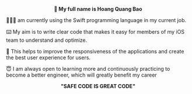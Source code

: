 <p align="center">
  <b>👋 My full name is Hoang Quang Bao</b>
</p>

👨🏼‍💻  am currently using the Swift programming language in my current job.  

⌨️ My aim is to write clear code that makes it easy for members of my iOS team to understand and optimize.  

📱 This helps to improve the responsiveness of the applications and create the best user experience for users.  

😇 I am always open to learning more and continuously practicing to become a better engineer, which will greatly benefit my career

<p align="center">
  <b>"SAFE CODE IS GREAT CODE"</b>
</p>

<!--
**hoangquangbao/hoangquangbao** is a ✨ _special_ ✨ repository because its `README.md` (this file) appears on your GitHub profile.

Here are some ideas to get you started:

- 🔭 I’m currently working on utilizing
- 🌱 I’m currently learning ...
- 👯 I’m looking to collaborate on ...
- 🤔 I’m looking for help with ...
- 💬 Ask me about ...
- 📫 How to reach me: ...
- 😄 Pronouns: ...
- ⚡ Fun fact: ...
-->
